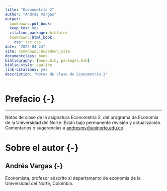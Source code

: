 ```yaml
--- 
title: "Econometría 2"
author: "Andrés Vargas"
output:
  bookdown::pdf_book:
  keep_tex: yes
  citation_package: biblatex
  bookdown::html_book:
    css: toc.css
date: "2022-04-24"
site: bookdown::bookdown_site
documentclass: book
bibliography: [book.bib, packages.bib]
biblio-style: apalike
link-citations: yes
description: "Notas de clase de Econometría 2"
---
```


# Prefacio {-}

---

Notas de clase de la asignatura Econometría 2, del programa de Economía de la Universidad del Norte. Están bajo permanente revisión y actualización. Comentarios o sugerencias a andresmv@uninorte.edu.co

# Sobre el autor {-}

## Andrés Vargas {-}

Economista, profesor adscrito al departamento de economía de la Universidad del Norte, Colombia. 
